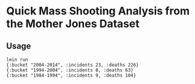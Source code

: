 # Quick Mass Shooting Analysis from the Mother Jones Dataset

## Usage

```
lein run
{:bucket "2004-2014", :incidents 23, :deaths 226}
{:bucket "1994-2004", :incidents 8, :deaths 63}
{:bucket "1984-1994", :incidents 9, :deaths 104}
```
